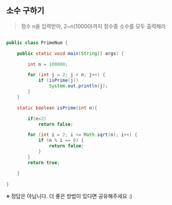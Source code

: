 ## 소수 구하기
> 정수 n을 입력받아, 2~n(10000)까지 정수중 소수를 모두 출력해라

``` java

public class PrimeNum {

    public static void main(String[] args) {

        int n = 100000;

        for (int j = 2; j < n; j++) {
            if (isPrime(j))
                System.out.println(j);
        }
    }

    static boolean isPrime(int n){

        if(n<2)
            return false;

        for (int i = 2; i <= Math.sqrt(n); i++) {
            if (n % i == 0) {
                return false;
            }
        }
        return true;

    }

}


```


 ※ 정답은 아닙니다. 더 좋은 방법이 있다면 공유해주세요 :)

